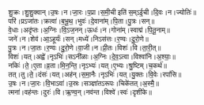 

  
शु॒क्रः।शु॒शु॒क्वान्।उ॒षः।न।जा॒रः।प॒प्रा।स॒मी॒ची इति॑ स॒म्ऽई॒ची।दि॒वः।न।ज्योतिः॑॥  
परि॑।प्रऽजा॑तः।क्रत्वा॑।ब॒भू॒थ॒।भुवः॑।दे॒वाना॑म्।पि॒ता।पु॒त्रः।सन्॥  
वे॒धाः।अदृ॑प्तः।अ॒ग्निः।वि॒ऽज॒नन्।ऊधः॑।न।गोना॑म्।स्वाद्म॑।पि॒तू॒नाम्॥  
जने॑।न।शेव॑।आ॒ऽहूर्यः॑।सन्।मध्ये॑।निऽस॑त्तः।र॒ण्वः।दु॒रो॒णे॥  
पु॒त्रः।न।जा॒तः।र॒ण्वः।दु॒रो॒णे।वा॒जी।न।प्री॒तः।विशः॑।वि।ता॒री॒त्॥  
विशः॑।यत्।अह्वे॑।नृऽभिः॑।सऽनी॑ळाः।अ॒ग्निः।दे॒व॒ऽत्वा।विश्वा॑नि।अ॒श्याः॒॥  
नकिः॑।ते॒।ए॒ता।व्र॒ता।मि॒न॒न्ति॒।नृऽभ्यः॑।यत्।ए॒भ्यः।श्रु॒ष्टिम्।च॒कर्थ॑॥  
तत्।तु।ते॒।दंसः॑।यत्।अह॑न्।स॒मा॒नैः।नृऽभिः॑।यत्।यु॒क्तः।वि॒वेः।रपां॑सि॥  
उ॒षः।न।जा॒रः।वि॒भाऽवा॑।उ॒स्रः।सञ्ज्ञा॑तऽरूपः।चिके॑तत्।अ॒स्मै॒॥  
त्मना॑।वह॑न्तः।दुरः॑।वि।ऋ॒ण्व॒न्।नव॑न्त।विश्वे॑।स्वः॑।दृशी॑के॥  
